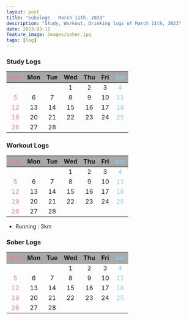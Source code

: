 ```yaml
---
layout: post
title: "euhologs - March 11th, 2023"
description: "Study, Workout, Drinking logs of March 11th, 2023"
date: 2023-03-11
feature_image: images/sober.jpg
tags: [log]
---
```


<style>
  table { text-align: center; }
  th { background-color: #a8a8a8; }
  th:first-child { color: lightcoral; }
  th:last-child { color: skyblue; }
  td:first-child { color: lightcoral; }
  td:last-child { color: skyblue; }
</style>


### Study Logs
<div id="study_log" markdown=1>

|Sun|Mon|Tue|Wed|Thu|Fri|Sat|
|---|---|---|---|---|---|---|
||||1|2|3|4|
|5|6|7|8|9|10|11|
|12|13|14|15|16|17|18|
|19|20|21|22|23|24|25|
|26|27|28|

</div>


### Workout Logs
<div id="workout_log" markdown=1>

|Sun|Mon|Tue|Wed|Thu|Fri|Sat|
|---|---|---|---|---|---|---|
||||1|2|3|4|
|5|6|7|8|9|10|11|
|12|13|14|15|16|17|18|
|19|20|21|22|23|24|25|
|26|27|28|

- Running : 3km

</div>


### Sober Logs
<div id="sober_log" markdown=1>

|Sun|Mon|Tue|Wed|Thu|Fri|Sat|
|---|---|---|---|---|---|---|
||||1|2|3|4|
|5|6|7|8|9|10|11|
|12|13|14|15|16|17|18|
|19|20|21|22|23|24|25|
|26|27|28|

</div>

<script>
// change table color by MATRIX consts.
const DONE = "#E1EEF9";
const PASS = "#F9E9E1";

const MATRIX = [
[
  { study: PASS, workout: PASS, sober: DONE },  // 2.26.
  { study: PASS, workout: PASS, sober: DONE },  // 2.27.
  { study: PASS, workout: PASS, sober: DONE },  // 2.28.
  { study: PASS, workout: DONE, sober: DONE },  // 3.1.
  { study: DONE, workout: PASS, sober: PASS },  // 3.2.
  { study: PASS, workout: PASS, sober: PASS },  // 3.3.
  { study: PASS, workout: PASS, sober: DONE },  // 3.4.
  { study: PASS, workout: PASS, sober: DONE },  // 3.5.
  { study: PASS, workout: PASS, sober: PASS },  // 3.6.
  { study: PASS, workout: PASS, sober: PASS },  // 3.7.
  { study: PASS, workout: PASS, sober: DONE },  // 3.8.
  { study: PASS, workout: DONE, sober: DONE },  // 3.9.
  { study: PASS, workout: DONE, sober: DONE },  // 3.10.
  { study: PASS, workout: DONE, sober: DONE },  // 3.11.
]
];

var study_log_table = document.getElementById("study_log").childNodes[1];
var workout_log_table = document.getElementById("workout_log").childNodes[1];
var sober_log_table = document.getElementById("sober_log").childNodes[1];

for (i=0; i<MATRIX.length; i++) {
  num_row = i+1;
  for (j=0; j<MATRIX[i].length; j++) {
    num_cell = j;
    study_log_table.rows[num_row].cells[num_cell].style.background = MATRIX[i][j]['study'];
    workout_log_table.rows[num_row].cells[num_cell].style.background = MATRIX[i][j]['workout'];
    sober_log_table.rows[num_row].cells[num_cell].style.background = MATRIX[i][j]['sober'];
  }
}
</script>
